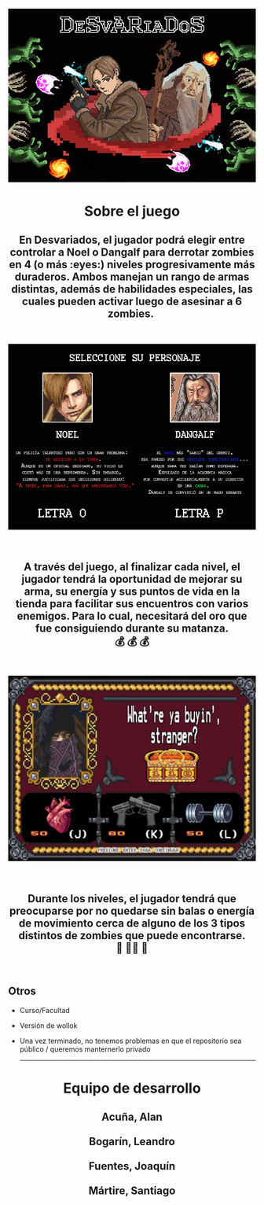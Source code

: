 <p align="center"> 
  <img src="assets/MenuReadMe.png">
</p>


<!-- ## Capturas -->
<h1 align="center"> Sobre el juego </h1> 

<h2 align="center"> 
  En Desvariados, el jugador podrá elegir entre controlar a Noel o Dangalf para derrotar zombies en 4 (o más :eyes:)
  niveles progresivamente más duraderos. Ambos manejan un rango de armas distintas, además de habilidades especiales, las 
  cuales pueden activar luego de asesinar a 6️ zombies. 
</h2>

</br>

<p align="center"> 
  <img src="assets/Seleccion-de--Personaje.png">
</p>

</br>

<h2 align="center"> 
  A través del juego, al finalizar cada nivel, el jugador tendrá la oportunidad de mejorar su arma, su energía y sus puntos
  de vida en la tienda para facilitar sus encuentros con varios enemigos. Para lo cual, necesitará del oro que fue consiguiendo
  durante su matanza. </br>
  💰 💰 💰
</h2>

</br>

<p align="center"> 
  <img src="assets/tiendaReadMe.png">
</p>

</br>

<h2 align="center"> 
  Durante los niveles, el jugador tendrá que preocuparse por no quedarse sin balas o energía de movimiento cerca de alguno de 
  los 3 tipos distintos de zombies que puede encontrarse. </br>
  🧟 🧟‍♂️ 🧟
</h2>

</br>

## Otros

- Curso/Facultad
- Versión de wollok
- Una vez terminado, no tenemos problemas en que el repositorio sea público / queremos manternerlo privado

  -----

<h1 align="center"> Equipo de desarrollo </h1>

<h2 align="center">
  Acuña, Alan </br>
  </br>
  Bogarín, Leandro </br>
  </br>
  Fuentes, Joaquín </br>
  </br>
  Mártire, Santiago </br>
  </br>
</h2>

